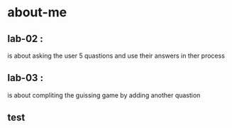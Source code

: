 # about-me

## lab-02 :
is about asking the user 5 quastions and use their answers in ther process

## lab-03 :
is about compliting the guissing game by adding another quastion
## test